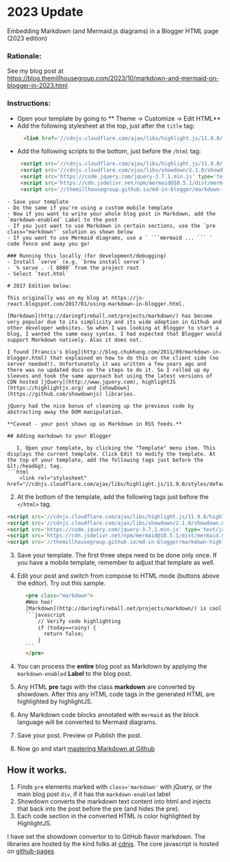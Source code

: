 # 2023 Update
Embedding Markdown (and Mermaid.js diagrams) in a Blogger HTML page (2023 edition)

### Rationale:
See my blog post at https://blog.themillhousegroup.com/2023/10/markdown-and-mermaid-on-blogger-in-2023.html

### Instructions:

- Open your template by going to ** Theme -> Customize -> Edit HTML**
- Add the following stylesheet at the top, just after the `title` tag:
  ```html
    <link href='//cdnjs.cloudflare.com/ajax/libs/highlight.js/11.9.0/styles/default.min.css' rel='stylesheet'/>
   ```
- Add the following scripts to the bottom, just before the `/html` tag:
  ```html
   <script src='//cdnjs.cloudflare.com/ajax/libs/highlight.js/11.9.0/highlight.min.js' type='text/javascript'/>
   <script src='//cdnjs.cloudflare.com/ajax/libs/showdown/2.1.0/showdown.min.js' type='text/javascript'/>
   <script src='https://code.jquery.com/jquery-3.7.1.min.js' type='text/javascript'/>
   <script src='https://cdn.jsdelivr.net/npm/mermaid@10.5.1/dist/mermaid.min.js' type='text/javascript'/>
   <script src='//themillhousegroup.github.io/md-in-blogger/markdown-highlight-in-blogger.js' type='text/javascript'/>
```
- Save your template
- Do the same if you're using a custom mobile template
- Now if you want to write your whole blog post in Markdown, add the `markdown-enabled` Label to the post
- If you just want to use Markdown in certain sections, use the `pre class="markdown"` solution as shown below
- If you want to use Mermaid diagrams, use a ` ```mermaid ... ``` ` code fence and away you go!

### Running this locally (for development/debugging)
- Install `serve` (e.g. `brew install serve`)
- `% serve . -l 8080` from the project root
- Select `test.html`

# 2017 Edition below:

This originally was on my blog at https://js-react.blogspot.com/2017/01/using-markdown-in-blogger.html.

[Markdown](http://daringfireball.net/projects/markdown/) has become very popular due to its simplicity and its wide adoption in Github and other developer websites. So when I was looking at Blogger to start a blog, I wanted the same easy syntax. I had expected that Blogger would support Markdown natively. Alas it does not. 

I found [Francis's blog](http://blog.chukhang.com/2011/09/markdown-in-blogger.html) that explained on how to do this on the client side (no server needed!). Unfortunately it was written a few years ago and there was no updated docs on the steps to do it. So I rolled up my sleeves and took the same approach but using the latest versions of CDN hosted [jQuery](http://www.jquery.com), highlightJS (https://highlightjs.org) and [showDown](https://github.com/showdownjs) libraries. 

jQuery had the nice bonus of cleaning up the previous code by abstracting away the DOM manipulation.

**Caveat - your post shows up as Markdown in RSS feeds.**

## Adding markdown to your Blogger

   1. Open your template, by clicking the "Template" menu item. This displays the current template. Click Edit to modify the template. At the top of your template, add the following tags just before the &lt;/head&gt; tag.
```html
    <link rel="stylesheet" href="//cdnjs.cloudflare.com/ajax/libs/highlight.js/11.9.0/styles/default.min.css"/>
```

   2. At the bottom of the template, add the following tags just before the `</html>` tag.
```html
<script src='//cdnjs.cloudflare.com/ajax/libs/highlight.js/11.9.0/highlight.min.js' type='text/javascript'/>
<script src='//cdnjs.cloudflare.com/ajax/libs/showdown/2.1.0/showdown.min.js' type='text/javascript'/>
<script src='https://code.jquery.com/jquery-3.7.1.min.js' type='text/javascript'/>
<script src='https://cdn.jsdelivr.net/npm/mermaid@10.5.1/dist/mermaid.min.js' type='text/javascript'/>
<script src='//themillhousegroup.github.io/md-in-blogger/markdown-highlight-in-blogger.js' type='text/javascript'/>
```

   3. Save your template. The first three steps need to be done only once. If you have a mobile template, remember to adjust that template as well.

   4. Edit your post and switch from compose to HTML mode (buttons above the editor). Try out this sample.
```html
      <pre class="markdown">
      #Woo hoo!
      [Markdown](http://daringfireball.net/projects/markdown/) is cool!
      ```javascript
          // Verify code highlighting
          if (today==rainy) {
            return false;
          }
      ```
      </pre>
```
   4. You can process the **entire** blog post as Markdown by applying the `markdown-enabled` **Label** to the blog post.

   5. Any HTML **pre** tags with the class **markdown** are converted by showdown. After this any HTML code tags in the generated HTML are highlighted by highlightJS. 

   6. Any Markdown code blocks annotated with `mermaid` as the block language will be converted to Mermaid diagrams.

   6. Save your post. Preview or Publish the post.
   7. Now go and start [mastering Markdown at Github](https://guides.github.com/features/mastering-markdown/)
## How it works.

   1. Finds `pre` elements marked with `class='markdown'` with jQuery, or the main blog post `div`, if it has the `markdown-enabled` label  
   2. Showdown converts the markdown text content into html and injects
      that back into the post before the pre (and hides the pre).
   3. Each code section in the converted HTML is color highlighted by HighlightJS.


I have set the showdown convertor to to GitHub flavor markdown. 
The libraries are hosted by the kind folks at [cdnjs](http://cdnjs.com). The core javascript is hosted on [github-pages](https://themillhousegroup.github.io/md-in-blogger/)  
